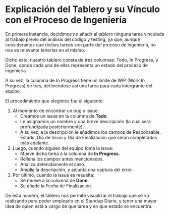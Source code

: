 # Explicación del Tablero y su Vínculo con el Proceso de Ingeniería

En primera instancia, decidimos no añadir al tablero ninguna tarea vinculada al trabajo previo del análisis del código y testing, ya que, aunque consideramos que dichas tareas son parte del proceso de ingeniería, no nos es relevante tenerlas en el mismo.

Dicho esto, nuestro tablero consta de tres columnas: Todo, In Progress, y Done, donde cada una de ellas representa un estado del proceso de ingeniería.

A su vez, la columna de In Progress tiene un límite de WIP (Work In Progress) de tres, definiendose así una tarea para cada intergrante del equipo.

El procedimiento que elegimos fue el siguiente:

1. Al momento de encontrar un bug o issue:
    * Creamos un issue en la columna de **Todo**.
    * Le asignamos un nombre y una breve descripción (la cual será profundizada posteriormente).
    * A su vez, a la descripción le añadimos los campos de Responsable, Estado, Día de Inicio y Día de Finalización que serán completados más adelante.
2. Luego, cuando alguien del equipo toma la issue:
    * Mueve dicha tarea a la columna de **In Progress**.
    * Rellena los campos antes mencionados.
    * Analiza detenidamente el caso.
    * Amplía la descripción, y adjunta una captura del error.
3. Por último, cuando la issue es resuelta:
    * Se mueve a la columna de **Done**.
    * Se añade la Fecha de Finalización.

De esta manera, el tablero nos permite visualizar el trabajo que se va realizando para poder emplearlo en el Standup Diario, y tener una mayor idea de quien está a cargo de que tarea y en que estado se encuentra.